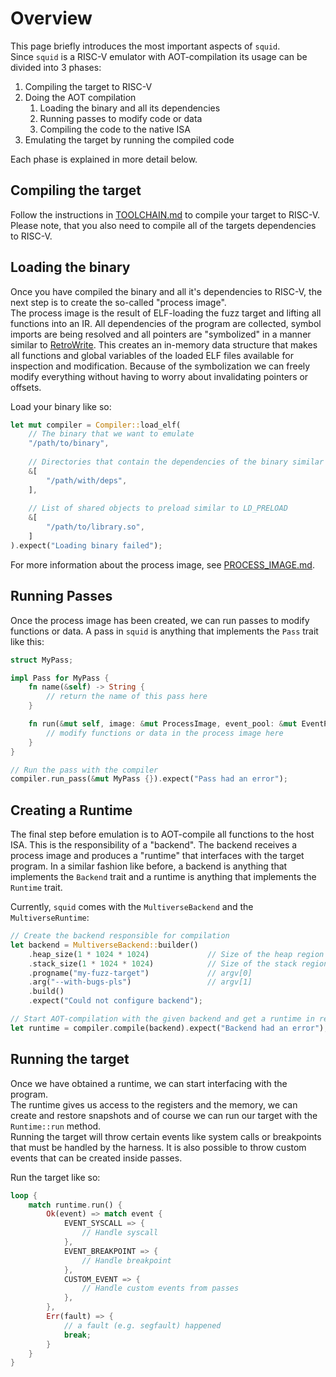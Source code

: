 # Overview

This page briefly introduces the most important aspects of `squid`.   
Since `squid` is a RISC-V emulator with AOT-compilation its usage can be divided into 3 phases:

1. Compiling the target to RISC-V
2. Doing the AOT compilation
    1. Loading the binary and all its dependencies
    2. Running passes to modify code or data
    3. Compiling the code to the native ISA
3. Emulating the target by running the compiled code

Each phase is explained in more detail below.

## Compiling the target
Follow the instructions in [TOOLCHAIN.md](./TOOLCHAIN.md) to compile your target to RISC-V.
Please note, that you also need to compile all of the targets dependencies to RISC-V.

## Loading the binary
Once you have compiled the binary and all it's dependencies to RISC-V, the next step is to create the so-called "process image".   
The process image is the result of ELF-loading the fuzz target and lifting all functions into an IR.
All dependencies of the program are collected, symbol imports are being resolved and all pointers are "symbolized" in
a manner similar to [RetroWrite](https://github.com/HexHive/RetroWrite).
This creates an in-memory data structure that makes all functions and global variables of the loaded ELF files available for
inspection and modification. Because of the symbolization we can freely modify everything without having to worry about
invalidating pointers or offsets.

Load your binary like so:
```rs
let mut compiler = Compiler::load_elf(
    // The binary that we want to emulate
    "/path/to/binary",
    
    // Directories that contain the dependencies of the binary similar to LD_LIBRARY_PATH
    &[
        "/path/with/deps",
    ],
    
    // List of shared objects to preload similar to LD_PRELOAD
    &[
        "/path/to/library.so",
    ]
).expect("Loading binary failed");
```

For more information about the process image, see [PROCESS\_IMAGE.md](./PROCESS_IMAGE.md).

## Running Passes
Once the process image has been created, we can run passes to modify functions or data.
A pass in `squid` is anything that implements the `Pass` trait like this:

```rs
struct MyPass;

impl Pass for MyPass {
    fn name(&self) -> String {
        // return the name of this pass here
    }

    fn run(&mut self, image: &mut ProcessImage, event_pool: &mut EventPool, logger: &Logger) -> Result<(), String> {
        // modify functions or data in the process image here
    }
}

// Run the pass with the compiler
compiler.run_pass(&mut MyPass {}).expect("Pass had an error");
```

## Creating a Runtime
The final step before emulation is to AOT-compile all functions to the host ISA.
This is the responsibility of a "backend".
The backend receives a process image and produces a "runtime" that interfaces with the target program. 
In a similar fashion like before, a backend is anything that implements the `Backend` trait and a runtime
is anything that implements the `Runtime` trait.

Currently, `squid` comes with the `MultiverseBackend` and the `MultiverseRuntime`:
```rs
// Create the backend responsible for compilation
let backend = MultiverseBackend::builder()
    .heap_size(1 * 1024 * 1024)             // Size of the heap region
    .stack_size(1 * 1024 * 1024)            // Size of the stack region
    .progname("my-fuzz-target")             // argv[0]
    .arg("--with-bugs-pls")                 // argv[1]
    .build()
    .expect("Could not configure backend");

// Start AOT-compilation with the given backend and get a runtime in return
let runtime = compiler.compile(backend).expect("Backend had an error");
```

## Running the target
Once we have obtained a runtime, we can start interfacing with the program.    
The runtime gives us access to the registers and the memory, we can create and restore
snapshots and of course we can run our target with the `Runtime::run` method.   
Running the target will throw certain events like system calls or breakpoints that
must be handled by the harness.
It is also possible to throw custom events that can be created inside passes.

Run the target like so:
```rs
loop {
    match runtime.run() {
        Ok(event) => match event {
            EVENT_SYSCALL => {
                // Handle syscall
            },
            EVENT_BREAKPOINT => {
                // Handle breakpoint
            },
            CUSTOM_EVENT => {
                // Handle custom events from passes
            },
        },
        Err(fault) => {
            // a fault (e.g. segfault) happened
            break;
        }
    }
}
```
